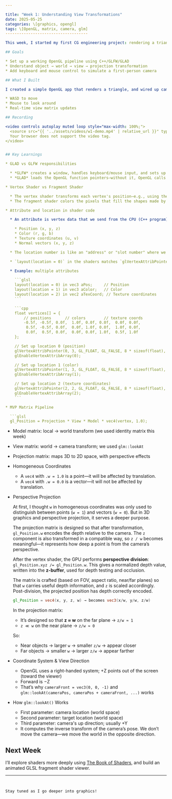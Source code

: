 ```yaml
---

title: "Week 1: Understanding View Transformations"
date: 2025-05-25
categories: \[graphics, opengl]
tags: \[OpenGL, matrix, camera, glm]
------------------------------------

This week, I started my first CG engineering project: rendering a triangle using OpenGL, and learning how different transformation matrices affect the final image.

## Goals

* Set up a working OpenGL pipeline using C++/GLFW/GLAD
* Understand object → world → view → projection transformation
* Add keyboard and mouse control to simulate a first-person camera

## What I Built

I created a simple OpenGL app that renders a triangle, and wired up camera controls using GLM to support:

* WASD to move
* Mouse to look around
* Real-time view matrix updates

## Recording

<video controls autoplay muted loop style="max-width: 100%;">
  <source src="{{ '../assets/videos/w1-demo.mp4' | relative_url }}" type="video/mp4">
  Your browser does not support the video tag.
</video>


## Key Learnings

* GLAD vs GLFW responsibilities

  * *GLFW* creates a window, handles keyboard/mouse input, and sets up the OpenGL context.
  * *GLAD* loads the OpenGL function pointers—without it, OpenGL calls like `glDrawArrays()` won't work.

* Vertex Shader vs Fragment Shader

  * The vertex shader transforms each vertex's position—e.g., using the MVP matrix.
  * The fragment shader colors the pixels that fill the shapes made by those vertices.

* Attribute and location in shader code

  * An attribute is vertex data that we send from the CPU (C++ program) to the GPU (vertex shader). Each vertex can have multiple attributes like:

    * Position (x, y, z)
    * Color (r, g, b)
    * Texture coordinates (u, v)
    * Normal vectors (x, y, z)

  * The location number is like an "address" or "slot number" where we put each type of data.

  * `layout(location = 0)` in the shaders matches `glVertexAttribPointer(0, ...)` in C++ (CPU side); they must align.

  * Example: multiple attributes

    ```glsl
    layout(location = 0) in vec3 aPos;     // Position
    layout(location = 1) in vec3 aColor;   // Color
    layout(location = 2) in vec2 aTexCoord; // Texture coordinates
    ```

    ```cpp
    float vertices[] = {
        // positions      // colors        // texture coords
        -0.5f, -0.5f, 0.0f,  1.0f, 0.0f, 0.0f,  0.0f, 0.0f,
         0.5f, -0.5f, 0.0f,  0.0f, 1.0f, 0.0f,  1.0f, 0.0f,
         0.0f,  0.5f, 0.0f,  0.0f, 0.0f, 1.0f,  0.5f, 1.0f
    };

    // Set up location 0 (position)
    glVertexAttribPointer(0, 3, GL_FLOAT, GL_FALSE, 8 * sizeof(float), (void*)0);
    glEnableVertexAttribArray(0);

    // Set up location 1 (color)
    glVertexAttribPointer(1, 3, GL_FLOAT, GL_FALSE, 8 * sizeof(float), (void*)(3 * sizeof(float)));
    glEnableVertexAttribArray(1);

    // Set up location 2 (texture coordinates)
    glVertexAttribPointer(2, 2, GL_FLOAT, GL_FALSE, 8 * sizeof(float), (void*)(6 * sizeof(float)));
    glEnableVertexAttribArray(2);
    ```

* MVP Matrix Pipeline

  ```glsl
  gl_Position = Projection * View * Model * vec4(vertex, 1.0);
  ```

  * Model matrix: local → world transform (we used identity matrix this week)
  * View matrix: world → camera transform; we used `glm::lookAt`
  * Projection matrix: maps 3D to 2D space, with perspective effects

* Homogeneous Coordinates

  * A `vec4` with `.w = 1.0` is a point—it will be affected by translation.
  * A `vec4` with `.w = 0.0` is a vector—it will not be affected by translation.

* Perspective Projection

  At first, I thought `w` in homogeneous coordinates was only used to distinguish between points (`w = 1`) and vectors (`w = 0`). But in 3D graphics and perspective projection, it serves a deeper purpose.

  The projection matrix is designed so that after transformation, `gl_Position.w` encodes the depth relative to the camera. The `z` component is also transformed in a compatible way, so `z / w` becomes meaningful—it represents how deep a point is from the camera’s perspective.

  After the vertex shader, the GPU performs **perspective division**: `gl_Position.xyz /= gl_Position.w`. This gives a normalized depth value, written into the **z-buffer**, used for depth testing and occlusion.

  The matrix is crafted (based on FOV, aspect ratio, near/far planes) so that `w` carries useful depth information, and `z` is scaled accordingly. Post-division, the projected position has depth correctly encoded.

  ```glsl
  gl_Position = vec4(x, y, z, w) → becomes vec3(x/w, y/w, z/w)
  ```

  In the projection matrix:

  * It’s designed so that **z ≈ w** on the far plane → `z/w ≈ 1`
  * `z ≪ w` on the near plane → `z/w ≈ 0`

  So:

  * Near objects → larger `w` → smaller `z/w` → appear closer
  * Far objects → smaller `w` → larger `z/w` → appear farther

* Coordinate System & View Direction

  * OpenGL uses a right-handed system; +Z points out of the screen (toward the viewer)
  * Forward is −Z
  * That’s why `cameraFront = vec3(0, 0, -1)` and `glm::lookAt(cameraPos, cameraPos + cameraFront, ...)` works

* How `glm::lookAt()` Works

  * First parameter: camera location (world space)
  * Second parameter: target location (world space)
  * Third parameter: camera's up direction; usually +Y
  * It computes the inverse transform of the camera’s pose. We don’t move the camera—we move the world in the opposite direction.

## Next Week

I’ll explore shaders more deeply using [The Book of Shaders](https://thebookofshaders.com/), and build an animated GLSL fragment shader viewer.

---
```


Stay tuned as I go deeper into graphics!

